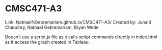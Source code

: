 # CMSC471-A3
Link: NatnaelNGebremariam.github.io/CMSC471-A3/
Created by: Junaid Chaudhry, Natnael Gebremariam, Bryan Wetie

Doesn't use a script.js file as it calls script commands directly in index.html as it access the graph created in Tableau.
